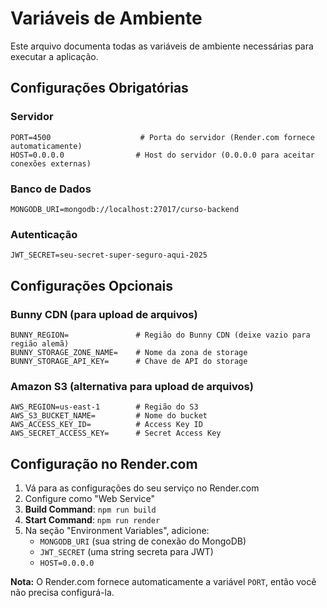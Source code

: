 # Variáveis de Ambiente

Este arquivo documenta todas as variáveis de ambiente necessárias para executar a aplicação.

## Configurações Obrigatórias

### Servidor
```env
PORT=4500                    # Porta do servidor (Render.com fornece automaticamente)
HOST=0.0.0.0                # Host do servidor (0.0.0.0 para aceitar conexões externas)
```

### Banco de Dados
```env
MONGODB_URI=mongodb://localhost:27017/curso-backend
```

### Autenticação
```env
JWT_SECRET=seu-secret-super-seguro-aqui-2025
```

## Configurações Opcionais

### Bunny CDN (para upload de arquivos)
```env
BUNNY_REGION=               # Região do Bunny CDN (deixe vazio para região alemã)
BUNNY_STORAGE_ZONE_NAME=    # Nome da zona de storage
BUNNY_STORAGE_API_KEY=      # Chave de API do storage
```

### Amazon S3 (alternativa para upload de arquivos)
```env
AWS_REGION=us-east-1        # Região do S3
AWS_S3_BUCKET_NAME=         # Nome do bucket
AWS_ACCESS_KEY_ID=          # Access Key ID
AWS_SECRET_ACCESS_KEY=      # Secret Access Key
```

## Configuração no Render.com

1. Vá para as configurações do seu serviço no Render.com
2. Configure como "Web Service"
3. **Build Command**: `npm run build`
4. **Start Command**: `npm run render`
5. Na seção "Environment Variables", adicione:
   - `MONGODB_URI` (sua string de conexão do MongoDB)
   - `JWT_SECRET` (uma string secreta para JWT)
   - `HOST=0.0.0.0`

**Nota:** O Render.com fornece automaticamente a variável `PORT`, então você não precisa configurá-la. 